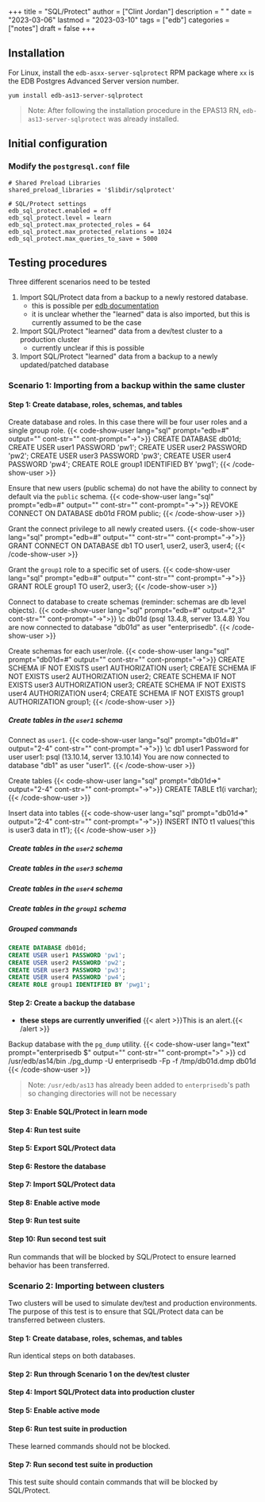 +++
title = "SQL/Protect"
author = ["Clint Jordan"]
description = " "
date = "2023-03-06"
lastmod = "2023-03-10"
tags = ["edb"]
categories = ["notes"]
draft = false
+++

## Installation

For Linux, install the `edb-asxx-server-sqlprotect` RPM package where `xx` is the
EDB Postgres Advanced Server version number.

```text
yum install edb-as13-server-sqlprotect
```

> Note: After following the installation procedure in the EPAS13 RN,
> `edb-as13-server-sqlprotect` was already installed.

## Initial configuration

### Modify the `postgresql.conf` file
```text
# Shared Preload Libraries
shared_preload_libraries = '$libdir/sqlprotect'

# SQL/Protect settings
edb_sql_protect.enabled = off
edb_sql_protect.level = learn
edb_sql_protect.max_protected_roles = 64
edb_sql_protect.max_protected_relations = 1024
edb_sql_protect.max_queries_to_save = 5000
```

## Testing procedures
Three different scenarios need to be tested

1. Import SQL/Protect data from a backup to a newly restored database.
    * this is possible per [edb documentation](https://www.enterprisedb.com/docs/epas/latest/epas_security_guide/02_protecting_against_sql_injection_attacks/04_backing_up_restoring_sql_protect/)
    * it is unclear whether the "learned" data is also imported, but this is
      currently assumed to be the case
2. Import SQL/Protect "learned" data from a dev/test cluster to a production
   cluster
    * currently unclear if this is possible
3. Import SQL/Protect "learned" data from a backup to a newly updated/patched
   database

### Scenario 1: Importing from a backup within the same cluster

#### Step 1: Create database, roles, schemas, and tables

Create database and roles. In this case there will be four user roles and
a single group role.
{{< code-show-user lang="sql" prompt="edb=#" output="" cont-str="" cont-prompt="->">}}
CREATE DATABASE db01d;
CREATE USER user1 PASSWORD 'pw1';
CREATE USER user2 PASSWORD 'pw2';
CREATE USER user3 PASSWORD 'pw3';
CREATE USER user4 PASSWORD 'pw4';
CREATE ROLE group1 IDENTIFIED BY 'pwg1';
{{< /code-show-user >}}

Ensure that new users (public schema) do not have the ability to connect by
default via the `public` schema.
{{< code-show-user lang="sql" prompt="edb=#" output="" cont-str="" cont-prompt="->">}}
REVOKE CONNECT ON DATABASE db01d FROM public;
{{< /code-show-user >}}

Grant the connect privilege to all newly created users.
{{< code-show-user lang="sql" prompt="edb=#" output="" cont-str="" cont-prompt="->">}}
GRANT CONNECT ON DATABASE db1 TO user1, user2, user3, user4;
{{< /code-show-user >}}

Grant the `group1` role to a specific set of users.
{{< code-show-user lang="sql" prompt="edb=#" output="" cont-str="" cont-prompt="->">}}
GRANT ROLE group1 TO user2, user3;
{{< /code-show-user >}}

Connect to database to create schemas (reminder: schemas are db level objects).
{{< code-show-user lang="sql" prompt="edb=#" output="2,3" cont-str="" cont-prompt="->">}}
\c db01d
(psql 13.4.8, server 13.4.8)
You are now connected to database "db01d" as user "enterprisedb".
{{< /code-show-user >}}

Create schemas for each user/role.
{{< code-show-user lang="sql" prompt="db01d=#" output="" cont-str="" cont-prompt="->">}}
CREATE SCHEMA IF NOT EXISTS user1 AUTHORIZATION user1;
CREATE SCHEMA IF NOT EXISTS user2 AUTHORIZATION user2;
CREATE SCHEMA IF NOT EXISTS user3 AUTHORIZATION user3;
CREATE SCHEMA IF NOT EXISTS user4 AUTHORIZATION user4;
CREATE SCHEMA IF NOT EXISTS group1 AUTHORIZATION group1;
{{< /code-show-user >}}

##### Create tables in the `user1` schema
Connect as `user1`.
{{< code-show-user lang="sql" prompt="db01d=#" output="2-4" cont-str="" cont-prompt="->">}}
\c db1 user1
Password for user user1:
psql (13.10.14, server 13.10.14)
You are now connected to database "db1" as user "user1".
{{< /code-show-user >}}

Create tables 
{{< code-show-user lang="sql" prompt="db01d=>" output="2-4" cont-str="" cont-prompt="->">}}
CREATE TABLE t1(i varchar);
{{< /code-show-user >}}

Insert data into tables
{{< code-show-user lang="sql" prompt="db01d=>" output="2-4" cont-str="" cont-prompt="->">}}
INSERT INTO t1 values('this is user3 data in t1');
{{< /code-show-user >}}


##### Create tables in the `user2` schema
##### Create tables in the `user3` schema
##### Create tables in the `user4` schema
##### Create tables in the `group1` schema


##### Grouped commands
```sql
CREATE DATABASE db01d;
CREATE USER user1 PASSWORD 'pw1';
CREATE USER user2 PASSWORD 'pw2';
CREATE USER user3 PASSWORD 'pw3';
CREATE USER user4 PASSWORD 'pw4';
CREATE ROLE group1 IDENTIFIED BY 'pwg1';
```


#### Step 2: Create a backup the database
* **these steps are currently unverified**
{{< alert >}}This is an alert.{{< /alert >}}

Backup database with the `pg_dump` utility.
{{< code-show-user lang="text" prompt="enterprisedb $" output="" cont-str="" cont-prompt=">" >}}
cd /usr/edb/as14/bin
./pg_dump -U enterprisedb -Fp -f /tmp/db01d.dmp db01d
{{< /code-show-user >}}
> Note: `/usr/edb/as13` has already been added to `enterprisedb`'s path so
> changing directories will not be necessary

#### Step 3: Enable SQL/Protect in learn mode

#### Step 4: Run test suite

#### Step 5: Export SQL/Protect data

#### Step 6: Restore the database

#### Step 7: Import SQL/Protect data

#### Step 8: Enable active mode

#### Step 9: Run test suite

#### Step 10: Run second test suit
Run commands that will be blocked by SQL/Protect to ensure learned behavior has
been transferred.


### Scenario 2: Importing between clusters
Two clusters will be used to simulate dev/test and production environments. The
purpose of this test is to ensure that SQL/Protect data can be transferred
between clusters.

#### Step 1: Create database, roles, schemas, and tables
Run identical steps on both databases.

#### Step 2: Run through Scenario 1 on the dev/test cluster

#### Step 4: Import SQL/Protect data into production cluster

#### Step 5: Enable active mode

#### Step 6: Run test suite in production
These learned commands should not be blocked.

#### Step 7: Run second test suite in production
This test suite should contain commands that will be blocked by SQL/Protect.


